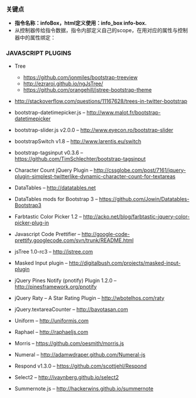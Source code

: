 

### 关键点
* **指令名称：infoBox，html定义使用：info_box info-box.**
* 从控制器传给指令数据，指令内部定义自己的scope，在用对应的属性与控制器中的属性绑定：

### JAVASCRIPT PLUGINS
* Tree
	* https://github.com/jonmiles/bootstrap-treeview
	* http://ezraroi.github.io/ngJsTree/
	* https://github.com/orangehill/jstree-bootstrap-theme

* http://stackoverflow.com/questions/11167628/trees-in-twitter-bootstrap
* bootstrap-datetimepicker.js – http://www.malot.fr/bootstrap-datetimepicker
* bootstrap-slider.js v2.0.0 – http://www.eyecon.ro/bootstrap-slider
* bootstrapSwitch v1.8 – http://www.larentis.eu/switch
* bootstrap-tagsinput v0.3.6 – https://github.com/TimSchlechter/bootstrap-tagsinput
* Character Count jQuery Plugin – http://cssglobe.com/post/7161/jquery-plugin-simplest-twitterlike-dynamic-character-count-for-textareas
* DataTables – http://datatables.net
* DataTables mods for Bootstrap 3 – https://github.com/Jowin/Datatables-Bootstrap3
* Farbtastic Color Picker 1.2 – http://acko.net/blog/farbtastic-jquery-color-picker-plug-in
* Javascript Code Prettifier – http://google-code-prettify.googlecode.com/svn/trunk/README.html
* jsTree 1.0-rc3 – http://jstree.com
* Masked Input plugin – http://digitalbush.com/projects/masked-input-plugin
* jQuery Pines Notify (pnotify) Plugin 1.2.0 – http://pinesframework.org/pnotify
* jQuery Raty – A Star Rating Plugin – http://wbotelhos.com/raty
* jQuery.textareaCounter – http://bavotasan.com
* Uniform – http://uniformjs.com
* Raphael – http://raphaeljs.com
* Morris – https://github.com/oesmith/morris.js
* Numeral – http://adamwdraper.github.com/Numeral-js
* Respond v1.3.0 – https://github.com/scottjehl/Respond
* Select2 – http://ivaynberg.github.io/select2
* Summernote.js – http://hackerwins.github.io/summernote